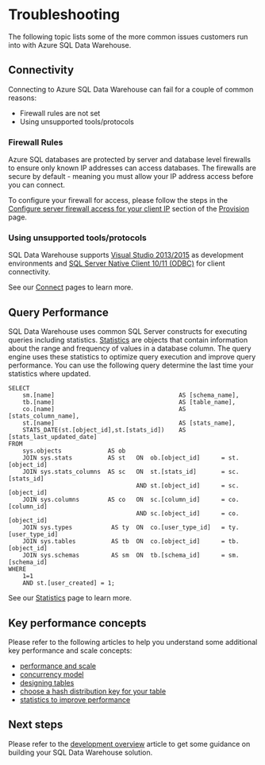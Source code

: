 <properties
   pageTitle="Troubleshooting | Windows Azure"
   description="Troubleshooting SQL Data Warehouse."
   services="sql-data-warehouse"
   documentationCenter="NA"
   authors="TwoUnder"
   manager=""
   editor=""/>

<tags
	ms.service="sql-data-warehouse"
	ms.date="12/11/2015"
	wacn.date=""/>

# Troubleshooting
The following topic lists some of the more common issues customers run into with Azure SQL Data Warehouse.

## Connectivity
Connecting to Azure SQL Data Warehouse can fail for a couple of common reasons:

- Firewall rules are not set
- Using unsupported tools/protocols

### Firewall Rules
Azure SQL databases are protected by server and database level firewalls to ensure only known IP addresses can access databases. The firewalls are secure by default - meaning you must allow your IP address access before you can connect.

To configure your firewall for access, please follow the steps in the [Configure server firewall access for your client IP](/documentation/articles/sql-data-warehouse-get-started-provision#step-4-configure-server-firewall-access-for-your-client-ip) section of the [Provision](/documentation/articles/sql-data-warehouse-get-started-provision) page.

### Using unsupported tools/protocols
SQL Data Warehouse supports [Visual Studio 2013/2015](/documentation/articles/sql-data-warehouse-get-started-connect) as development environments and [SQL Server Native Client 10/11 (ODBC)](https://msdn.microsoft.com/zh-cn/library/ms131415.aspx) for client connectivity.   

See our [Connect](/documentation/articles/sql-data-warehouse-get-started-connect) pages to learn more.

## Query Performance
SQL Data Warehouse uses common SQL Server constructs for executing queries including statistics. [Statistics](/documentation/articles/sql-data-warehouse-develop-statistics) are objects that contain information about the range and frequency of values in a database column. The query engine uses these statistics to optimize query execution and improve query performance. You can use the following query determine the last time your statistics where updated.  

```
SELECT
	sm.[name]								    AS [schema_name],
	tb.[name]								    AS [table_name],
	co.[name]									AS [stats_column_name],
	st.[name]									AS [stats_name],
	STATS_DATE(st.[object_id],st.[stats_id])	AS [stats_last_updated_date]
FROM
	sys.objects				AS ob
	JOIN sys.stats			AS st	ON	ob.[object_id]		= st.[object_id]
	JOIN sys.stats_columns	AS sc	ON	st.[stats_id]		= sc.[stats_id]
									AND	st.[object_id]		= sc.[object_id]
	JOIN sys.columns		AS co	ON	sc.[column_id]		= co.[column_id]
									AND	sc.[object_id]		= co.[object_id]
	JOIN sys.types           AS ty	ON	co.[user_type_id]	= ty.[user_type_id]
	JOIN sys.tables          AS tb	ON	co.[object_id]		= tb.[object_id]
	JOIN sys.schemas         AS sm	ON	tb.[schema_id]		= sm.[schema_id]
WHERE
	1=1 
	AND st.[user_created] = 1;
```

See our [Statistics](/documentation/articles/sql-data-warehouse-develop-statistics) page to learn more. 

## Key performance concepts

Please refer to the following articles to help you understand some additional key performance and scale concepts:

- [performance and scale][]
- [concurrency model][]
- [designing tables][]
- [choose a hash distribution key for your table][]
- [statistics to improve performance][]

## Next steps
Please refer to the [development overview][] article to get some guidance on building your SQL Data Warehouse solution.

<!--Image references-->

<!--Article references-->

[performance and scale]: sql-data-warehouse-performance-scale.md
[concurrency model]: sql-data-warehouse-develop-concurrency.md
[designing tables]: sql-data-warehouse-develop-table-design.md
[choose a hash distribution key for your table]: sql-data-warehouse-develop-hash-distribution-key
[statistics to improve performance]: sql-data-warehouse-develop-statistics.md
[development overview]: sql-data-warehouse-overview-develop.md

<!--MSDN references-->

<!--Other web references-->
